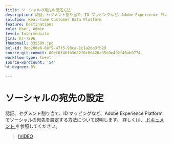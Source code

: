 ```yaml
---
title: ソーシャルの宛先の設定方法
description: 認証、セグメント割り当て、ID マッピングなど、Adobe Experience Platformでソーシャルの宛先を設定する方法について説明します。
solution: Real-Time Customer Data Platform
feature: Destinations
role: User, Admin
level: Intermediate
jira: KT-7206
thumbnail: 332599.jpg
exl-id: 9ec200e6-8ef9-47f5-98ca-1c1a2da3fb29
source-git-commit: 00ef0f40fb3d82f0c06428a35c0e402f46ab6774
workflow-type: tm+mt
source-wordcount: '54'
ht-degree: 0%

---
```


# ソーシャルの宛先の設定

認証、セグメント割り当て、ID マッピングなど、Adobe Experience Platformでソーシャルの宛先を設定する方法について説明します。 詳しくは、[ ドキュメント ](https://experienceleague.adobe.com/docs/experience-platform/destinations/catalog/social/overview.html) を参照してください。

>[!VIDEO](https://video.tv.adobe.com/v/332599/?learn=on)


